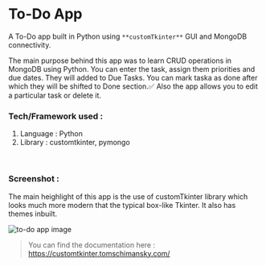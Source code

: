 # To-Do App

A To-Do app built in Python using `**customTkinter**` GUI and MongoDB connectivity.

The main purpose behind this app was to learn CRUD operations in MongoDB using Python. You can enter the task, assign them priorities and due dates. They will added to Due Tasks. You can mark taska as done after which they will be shifted to Done section.✅
Also the app allows you to edit a particular task or delete it.
<br>

### Tech/Framework used : 
1. Language : Python
2. Library : customtkinter, pymongo
<br>

### Screenshot : 

The main heighlight of this app is the use of customTkinter library which looks much more modern that the typical box-like Tkinter. It also has themes inbuilt.

![to-do app image](https://github.com/sumitmule/todo-app/assets/111048440/5a741a4b-fbb1-4260-a7f2-d7efc0f3431b)

> You can find the documentation here : https://customtkinter.tomschimansky.com/
